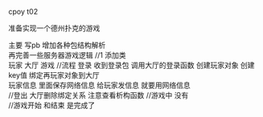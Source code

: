 cpoy  t02

准备实现一个德州扑克的游戏

主要 写pb 增加各种包结构解析  
再完善一些服务器游戏逻辑
//1 添加类  
玩家 
大厅
游戏
//流程 登录  收到登录包  调用大厅的登录函数  创建玩家对象   创建key值  绑定再玩家对象到大厅    
玩家信息 里面保存网络信息 给玩家发信息 就要用网络信息  
//登出  大厅删除绑定关系  注意查看析构函数
//游戏中 没有  
//游戏开始 和结束 是完成了 
                        




 